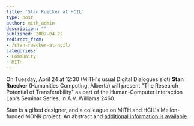 ```yaml
---
title: 'Stan Ruecker at HCIL'
type: post
author: mith_admin
description: ""
published: 2007-04-22
redirect_from: 
- /stan-ruecker-at-hcil/
categories:
- Community
- MITH
---
```

On Tuesday, April 24 at 12:30 (MITH's usual Digital Dialogues slot) **Stan Ruecker** (Humanities Computing, Alberta) will present "The Research Potential of Transferability" as part of the Human-Computer Interaction Lab's Seminar Series, in A.V. Williams 2460.

Stan is a gifted designer, and a colleague on MITH and HCIL's Mellon-funded MONK project. An abstract and [additional information is available](http://www.cs.umd.edu/hcil/about/events/seminar-series.shtml).
